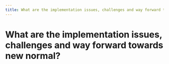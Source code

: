 ```yaml
---
title: What are the implementation issues, challenges and way forward towards new normal?
---
```


# What are the implementation issues, challenges and way forward towards new normal?
